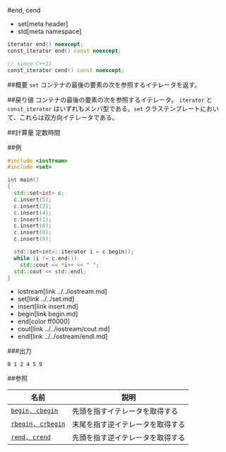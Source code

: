 #end, cend
* set[meta header]
* std[meta namespace]

```cpp
iterator end() noexcept;
const_iterator end() const noexcept;

// since C++11
const_iterator cend() const noexcept;
```

##概要
`set` コンテナの最後の要素の次を参照するイテレータを返す。


##戻り値
コンテナの最後の要素の次を参照するイテレータ。 
`iterator` と `const_iterator` はいずれもメンバ型である。`set` クラステンプレートにおいて、これらは双方向イテレータである。


##計算量
定数時間


##例
```cpp
#include <iostream>
#include <set>

int main()
{
  std::set<int> c;
  c.insert(5);
  c.insert(2);
  c.insert(4);
  c.insert(1);
  c.insert(0);
  c.insert(0);
  c.insert(9);

  std::set<int>::iterator i = c.begin();
  while (i != c.end())
    std::cout << *i++ << " ";
  std::cout << std::endl;
}
```
* iostream[link ../../iostream.md]
* set[link ../../set.md]
* insert[link insert.md]
* begin[link begin.md]
* end[color ff0000]
* cout[link ../../iostream/cout.md]
* endl[link ../../ostream/endl.md]

###出力
```
0 1 2 4 5 9 
```

##参照

| 名前                             | 説明                             |
|----------------------------------|----------------------------------|
| [`begin, cbegin`](./begin.md)    | 先頭を指すイテレータを取得する   |
| [`rbegin, crbegin`](./rbegin.md) | 末尾を指す逆イテレータを取得する |
| [`rend, crend`](./rend.md)       | 先頭を指す逆イテレータを取得する |
